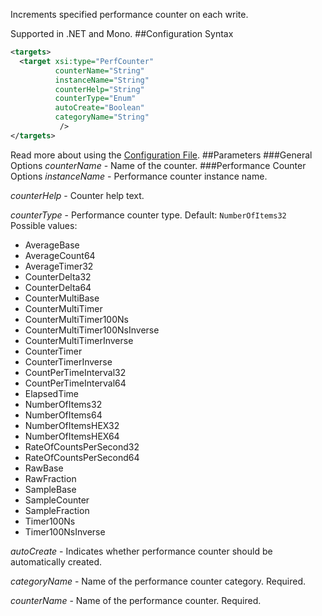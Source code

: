 Increments specified performance counter on each write. 

Supported in .NET and Mono.
##Configuration Syntax
```xml
<targets>
  <target xsi:type="PerfCounter"
          counterName="String"
          instanceName="String"
          counterHelp="String"
          counterType="Enum"
          autoCreate="Boolean"
          categoryName="String"
           />
</targets>
```
Read more about using the [Configuration File](Configuration-file).
##Parameters
###General Options
_counterName_ - Name of the counter.
###Performance Counter Options
_instanceName_ - Performance counter instance name.

_counterHelp_ - Counter help text.  

_counterType_ - Performance counter type. Default: `NumberOfItems32`  
Possible values:
* AverageBase
* AverageCount64
* AverageTimer32
* CounterDelta32
* CounterDelta64
* CounterMultiBase
* CounterMultiTimer
* CounterMultiTimer100Ns
* CounterMultiTimer100NsInverse
* CounterMultiTimerInverse
* CounterTimer
* CounterTimerInverse
* CountPerTimeInterval32
* CountPerTimeInterval64
* ElapsedTime
* NumberOfItems32
* NumberOfItems64
* NumberOfItemsHEX32
* NumberOfItemsHEX64
* RateOfCountsPerSecond32
* RateOfCountsPerSecond64
* RawBase
* RawFraction
* SampleBase
* SampleCounter
* SampleFraction
* Timer100Ns
* Timer100NsInverse

_autoCreate_ - Indicates whether performance counter should be automatically created.

_categoryName_ - Name of the performance counter category. Required.

_counterName_ - Name of the performance counter. Required.